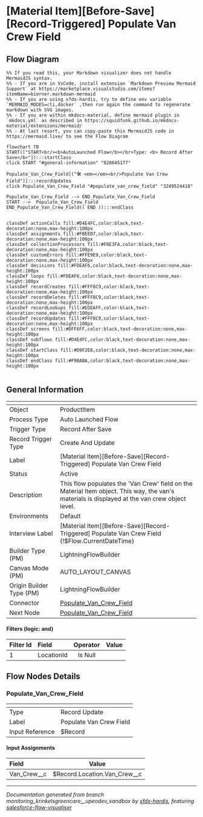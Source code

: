 # [Material Item][Before-Save][Record-Triggered] Populate Van Crew Field

## Flow Diagram

```mermaid
%% If you read this, your Markdown visualizer does not handle MermaidJS syntax.
%% - If you are in VsCode, install extension `Markdown Preview Mermaid Support` at https://marketplace.visualstudio.com/items?itemName=bierner.markdown-mermaid
%% - If you are using sfdx-hardis, try to define env variable `MERMAID_MODES=cli,docker` ,then run again the command to regenerate markdown with SVG images.
%% - If you are within mkdocs-material, define mermaid plugin in `mkdocs.yml` as described in https://squidfunk.github.io/mkdocs-material/extensions/mermaid/
%% - At last resort, you can copy-paste this MermaidJS code in https://mermaid.live/ to see the Flow Diagram

flowchart TB
START(["START<br/><b>AutoLaunched Flow</b></br>Type: <b> Record After Save</b>"]):::startClass
click START "#general-information" "828645177"

Populate_Van_Crew_Field[("🛠️ <em></em><br/>Populate Van Crew Field")]:::recordUpdates
click Populate_Van_Crew_Field "#populate_van_crew_field" "3249524418"

Populate_Van_Crew_Field --> END_Populate_Van_Crew_Field
START -->  Populate_Van_Crew_Field
END_Populate_Van_Crew_Field(( END )):::endClass


classDef actionCalls fill:#D4E4FC,color:black,text-decoration:none,max-height:100px
classDef assignments fill:#FBEED7,color:black,text-decoration:none,max-height:100px
classDef collectionProcessors fill:#F0E3FA,color:black,text-decoration:none,max-height:100px
classDef customErrors fill:#FFE9E9,color:black,text-decoration:none,max-height:100px
classDef decisions fill:#FDEAF6,color:black,text-decoration:none,max-height:100px
classDef loops fill:#FDEAF6,color:black,text-decoration:none,max-height:100px
classDef recordCreates fill:#FFF8C9,color:black,text-decoration:none,max-height:100px
classDef recordDeletes fill:#FFF8C9,color:black,text-decoration:none,max-height:100px
classDef recordLookups fill:#EDEAFF,color:black,text-decoration:none,max-height:100px
classDef recordUpdates fill:#FFF8C9,color:black,text-decoration:none,max-height:100px
classDef screens fill:#DFF6FF,color:black,text-decoration:none,max-height:100px
classDef subflows fill:#D4E4FC,color:black,text-decoration:none,max-height:100px
classDef startClass fill:#D9F2E6,color:black,text-decoration:none,max-height:100px
classDef endClass fill:#F9BABA,color:black,text-decoration:none,max-height:100px


```

<!-- Flow description -->

## General Information

|<!-- -->|<!-- -->|
|:---|:---|
|Object|ProductItem|
|Process Type| Auto Launched Flow|
|Trigger Type| Record After Save|
|Record Trigger Type| Create And Update|
|Label|[Material Item][Before-Save][Record-Triggered] Populate Van Crew Field|
|Status|Active|
|Description|This flow populates the 'Van Crew' field on the Material Item object. This way, the van's materials is displayed at the van crew object level.|
|Environments|Default|
|Interview Label|[Material Item][Before-Save][Record-Triggered] Populate Van Crew Field {!$Flow.CurrentDateTime}|
| Builder Type (PM)|LightningFlowBuilder|
| Canvas Mode (PM)|AUTO_LAYOUT_CANVAS|
| Origin Builder Type (PM)|LightningFlowBuilder|
|Connector|[Populate_Van_Crew_Field](#populate_van_crew_field)|
|Next Node|[Populate_Van_Crew_Field](#populate_van_crew_field)|


#### Filters (logic: **and**)

|Filter Id|Field|Operator|Value|
|:-- |:-- |:--:|:--: |
|1|LocationId| Is Null|<!-- -->|


## Flow Nodes Details

### Populate_Van_Crew_Field

|<!-- -->|<!-- -->|
|:---|:---|
|Type|Record Update|
|Label|Populate Van Crew Field|
|Input Reference|$Record|


#### Input Assignments

|Field|Value|
|:-- |:--: |
|Van_Crew__c|$Record.Location.Van_Crew__c|








___

_Documentation generated from branch monitoring_krinkelsgreencare__upeodev_sandbox by [sfdx-hardis](https://sfdx-hardis.cloudity.com), featuring [salesforce-flow-visualiser](https://github.com/toddhalfpenny/salesforce-flow-visualiser)_
